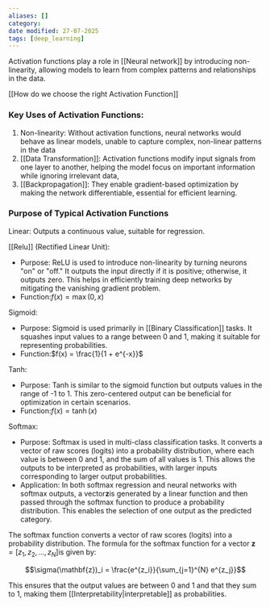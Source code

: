 ```yaml
---
aliases: []
category:
date modified: 27-07-2025
tags: [deep_learning]
---
```

Activation functions play a role in [[Neural network]] by introducing non-linearity, allowing models to learn from complex patterns and relationships in the data.

[[How do we choose the right Activation Function]]
### Key Uses of Activation Functions:

1. Non-linearity: Without activation functions, neural networks would behave as linear models, unable to capture complex, non-linear patterns in the data
2. [[Data Transformation]]: Activation functions modify input signals from one layer to another, helping the model focus on important information while ignoring irrelevant data,
3. [[Backpropagation]]: They enable gradient-based optimization by making the network differentiable, essential for efficient learning.

### Purpose of Typical Activation Functions

Linear: Outputs a continuous value, suitable for regression.

[[Relu]] (Rectified Linear Unit): 
  - Purpose: ReLU is used to introduce non-linearity by turning neurons "on" or "off." It outputs the input directly if it is positive; otherwise, it outputs zero. This helps in efficiently training deep networks by mitigating the vanishing gradient problem.
  - Function:$f(x) = \max(0, x)$

Sigmoid:
  - Purpose: Sigmoid is used primarily in [[Binary Classification]] tasks. It squashes input values to a range between 0 and 1, making it suitable for representing probabilities.
  - Function:$f(x) = \frac{1}{1 + e^{-x}}$

 Tanh:
  - Purpose: Tanh is similar to the sigmoid function but outputs values in the range of -1 to 1. This zero-centered output can be beneficial for optimization in certain scenarios.
  - Function:$f(x) = \tanh(x)$

Softmax:
  - Purpose: Softmax is used in multi-class classification tasks. It converts a vector of raw scores (logits) into a probability distribution, where each value is between 0 and 1, and the sum of all values is 1. This allows the outputs to be interpreted as probabilities, with larger inputs corresponding to larger output probabilities.
  - Application: In both softmax regression and neural networks with softmax outputs, a vector$\mathbf{z}$is generated by a linear function and then passed through the softmax function to produce a probability distribution. This enables the selection of one output as the predicted category.

The softmax function converts a vector of raw scores (logits) into a probability distribution. The formula for the softmax function for a vector $\mathbf{z} = [z_1, z_2, \ldots, z_N]$is given by:

$$\sigma(\mathbf{z})_i = \frac{e^{z_i}}{\sum_{j=1}^{N} e^{z_j}}$$

This ensures that the output values are between 0 and 1 and that they sum to 1, making them [[Interpretability|interpretable]] as probabilities.




